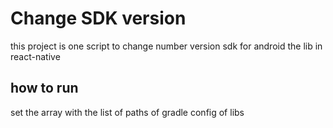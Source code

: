 # Change SDK version

this project is one script to change number version sdk for android the lib in react-native

## how to run 

  set the array with the list of paths of gradle config of libs
